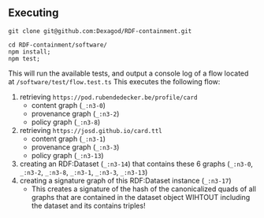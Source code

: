

## Executing 

```
git clone git@github.com:Dexagod/RDF-containment.git

cd RDF-containment/software/
npm install; 
npm test;
```

This will run the available tests, and output a console log of a flow located at `/software/test/flow.test.ts`
This executes the following flow:

1. retrieving `https://pod.rubendedecker.be/profile/card`
   * content graph (`_:n3-0`)
   * provenance graph (`_:n3-2`)
   * policy graph (`_:n3-8`)
2. retrieving `https://josd.github.io/card.ttl`
   * content graph (`_:n3-1`)
   * provenance graph (`_:n3-3`)
   * policy graph (`_:n3-13`)
3. creating an RDF:Dataset (`_:n3-14`) that contains these 6 graphs (`_:n3-0`, `_:n3-2`, `_:n3-8`, `_:n3-1`, `_:n3-3`, `_:n3-13`)
4. creating a signature graph of this RDF:Dataset instance (`_:n3-17`)
   * This creates a signature of the hash of the canonicalized quads of all graphs that are contained in the dataset object WIHTOUT including the dataset and its contains triples!
